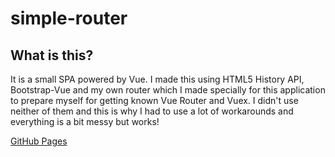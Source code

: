# simple-router

## What is this?

It is a small SPA powered by Vue. I made this using HTML5 History API, Bootstrap-Vue and my own router which
I made specially for this application to prepare myself for getting known Vue Router and Vuex. I didn't use
neither of them and this is why I had to use a lot of workarounds and everything is a bit messy but works!

[GitHub Pages](https://darkzarich.github.io/Simple-router/)
